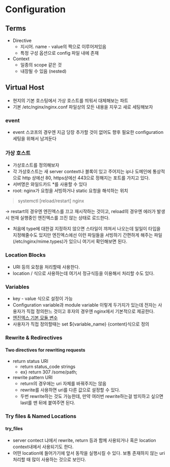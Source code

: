 # Configuration

## Terms
- Directive
    - 지시어. name - value의 짝으로 이루어져있음
    - 특정 구성 옵션으로 config 파일 내에 존재
- Context
    - 일종의 scope 같은 것
    - 내장될 수 있음 (nested)

## Virtual Host
- 현지의 기본 호스팅에서 가상 호스트를 띄워서 대체해보는 파트
- 기본 /etc/nginx/nginx.conf 파일상의 모든 내용을 지우고 새로 세팅해보자

### event
- event 스코프의 경우엔 지금 당장 추가할 것이 없어도 향후 필요한 configuration 세팅을 위해서 남겨둔다

### 가상 호스트
- 가상호스트를 정의해보자
- 각 가상호스트는 새 server context나 블록이 있고 주어지는 ip나 도메인에 통상적으로 http 상에선 80, https상에선 443으로 정해지는 포트를 가지고 있다.
- 서버명은 와일드카드 *를 사용할 수 있다 
- root: nginx가 요청을 서빙하거나 static 요청을 해석하는 위치

> systemctl [reload/restart] nginx 

-> restart의 경우엔 엔진엑스를 끄고 재시작하는 것이고, reload의 경우엔 에러가 발생시 현재 실행중인 엔진엑스를 끄진 않는 상태로 로드한다.
- 처음에 type에 대한걸 지정하지 않으면 스타일이 꺄져서 나오는데 일일이 타입을 지정해줄수도 있지만 엔진엑스에선 이런 파일들을 서빙하기 간편하게 해주는 파일(/etc/nginx/mime.types)가 있으니 여기서 확인해보면 된다.

### Location Blocks
- URI 등의 요청을 처리할때 사용한다.
- location /<url> 식으로 사용하는데 여기서 정규식등을 이용해서 처리할 수도 있다.

### Variables
- key - value 식으로 설정이 가능
- Configuration variable과 module variable 이렇게 두가지가 있는데 전자는 사용자가 직접 정의한느 것이고 후자의 경우엔 nginx에서 기본적으로 제공한다.
- [엔진엑스 기본 모듈 변수](http://nginx.org/en/docs/varindex.html)
- 사용자가 직접 정의할때는 set ${variable_name} {content}식으로 정의

### Rewrite & Redirectives
#### Two directives for rewriting requests
- return status URI
    - return status_code strings 
    - ex} return 307 /some/path;
- rewrite pattern URI
    - return의 경우에는 uri 자체를 바꿔주지는 않음
    - rewrite를 사용하면 uri를 다른 값으로 설정할 수 있다.
    - 두번 rewrite하는 것도 가능한데, 만약 여러번 rewrite하는걸 방지하고 싶으면 last를 맨 뒤에 붙여주면 된다.


### Try files & Named Locations
#### try_files
- server contect 냐에서 rewrite, return 등과 함께 사용되거나 혹은 location context내에서 사용되기도 한다.
- 어떤 location에 들어가기에 앞서 동작을 실행시킬 수 있다. 보통 존재하지 않는 uri 처리할 때 많이 사용하는 것으로 보인다.
